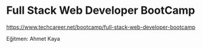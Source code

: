 # Full Stack Web Developer BootCamp

https://www.techcareer.net/bootcamp/full-stack-web-developer-bootcamp

Eğitmen: Ahmet Kaya
